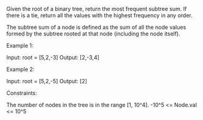 Given the root of a binary tree, return the most frequent subtree sum. If
there is a tie, return all the values with the highest frequency in any
order.

The subtree sum of a node is defined as the sum of all the node values formed
by the subtree rooted at that node (including the node itself).


Example 1:


Input: root = [5,2,-3]
Output: [2,-3,4]


Example 2:


Input: root = [5,2,-5]
Output: [2]



Constraints:


The number of nodes in the tree is in the range [1, 10^4].
-10^5 <= Node.val <= 10^5




